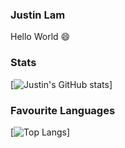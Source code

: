 ### Justin Lam
Hello World 😄

### Stats
[![Justin's GitHub stats](https://github-readme-stats.vercel.app/api?username=justinklam&theme=tokyonights)]

### Favourite Languages
[![Top Langs](https://github-readme-stats.vercel.app/api/top-langs/?username=justinklam&layout=compact&theme=tokyonights)]



<!--
**justinklam/justinklam** is a ✨ _special_ ✨ repository because its `README.md` (this file) appears on your GitHub profile.

Here are some ideas to get you started:

- 🔭 I’m currently working on ...
- 🌱 I’m currently learning ...
- 👯 I’m looking to collaborate on ...
- 🤔 I’m looking for help with ...
- 💬 Ask me about ...
- 📫 How to reach me: ...
- 😄 Pronouns: ...
- ⚡ Fun fact: ...
-->
